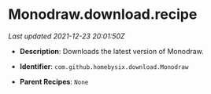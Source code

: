 # Monodraw.download.recipe

_Last updated 2021-12-23 20:01:50Z_

- **Description**: Downloads the latest version of Monodraw.

- **Identifier**: `com.github.homebysix.download.Monodraw`

- **Parent Recipes**: `None`
